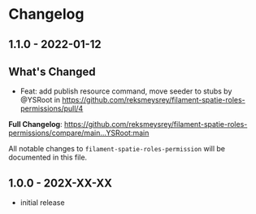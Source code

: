 # Changelog

## 1.1.0 - 2022-01-12

## What's Changed

- Feat: add publish resource command, move seeder to stubs by @YSRoot in https://github.com/reksmeysrey/filament-spatie-roles-permissions/pull/4

**Full Changelog**: https://github.com/reksmeysrey/filament-spatie-roles-permissions/compare/main...YSRoot:main

All notable changes to `filament-spatie-roles-permission` will be documented in this file.

## 1.0.0 - 202X-XX-XX

- initial release
